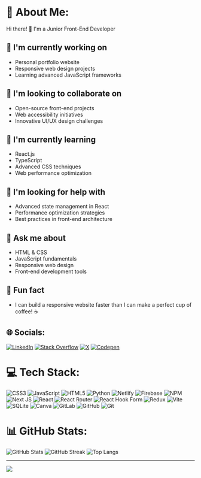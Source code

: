 # 💫 About Me:
Hi there! 👋 I'm a Junior Front-End Developer

## 🚀 I'm currently working on
- Personal portfolio website
- Responsive web design projects
- Learning advanced JavaScript frameworks

## 🤝 I'm looking to collaborate on
- Open-source front-end projects
- Web accessibility initiatives
- Innovative UI/UX design challenges

## 🌱 I'm currently learning
- React.js
- TypeScript
- Advanced CSS techniques
- Web performance optimization

## 🤔 I'm looking for help with
- Advanced state management in React
- Performance optimization strategies
- Best practices in front-end architecture

## 💬 Ask me about
- HTML & CSS
- JavaScript fundamentals
- Responsive web design
- Front-end development tools

## 🎉 Fun fact
- I can build a responsive website faster than I can make a perfect cup of coffee! ☕  

## 🌐 Socials:
[![LinkedIn](https://img.shields.io/badge/LinkedIn-%230077B5.svg?logo=linkedin&logoColor=white)](https://linkedin.com/in/parvin-shirinova) 
[![Stack Overflow](https://img.shields.io/badge/-Stackoverflow-FE7A16?logo=stack-overflow&logoColor=white)](https://stackoverflow.com/users/26446402) 
[![X](https://img.shields.io/badge/X-black.svg?logo=X&logoColor=white)](https://x.com/parvin_sirinova) 
[![Codepen](https://img.shields.io/badge/Codepen-000000?style=for-the-badge&logo=codepen&logoColor=white)](https://codepen.io/pervinsirinova2) 

# 💻 Tech Stack:
![CSS3](https://img.shields.io/badge/css3-%231572B6.svg?style=for-the-badge&logo=css3&logoColor=white) 
![JavaScript](https://img.shields.io/badge/javascript-%23323330.svg?style=for-the-badge&logo=javascript&logoColor=%23F7DF1E) 
![HTML5](https://img.shields.io/badge/html5-%23E34F26.svg?style=for-the-badge&logo=html5&logoColor=white) 
![Python](https://img.shields.io/badge/python-3670A0?style=for-the-badge&logo=python&logoColor=ffdd54) 
![Netlify](https://img.shields.io/badge/netlify-%23000000.svg?style=for-the-badge&logo=netlify&logoColor=#00C7B7) 
![Firebase](https://img.shields.io/badge/firebase-%23039BE5.svg?style=for-the-badge&logo=firebase) 
![NPM](https://img.shields.io/badge/NPM-%23CB3837.svg?style=for-the-badge&logo=npm&logoColor=white) 
![Next JS](https://img.shields.io/badge/Next-black?style=for-the-badge&logo=next.js&logoColor=white) 
![React](https://img.shields.io/badge/react-%2320232a.svg?style=for-the-badge&logo=react&logoColor=%2361DAFB) 
![React Router](https://img.shields.io/badge/React_Router-CA4245?style=for-the-badge&logo=react-router&logoColor=white) 
![React Hook Form](https://img.shields.io/badge/React%20Hook%20Form-%23EC5990.svg?style=for-the-badge&logo=reacthookform&logoColor=white) 
![Redux](https://img.shields.io/badge/redux-%23593d88.svg?style=for-the-badge&logo=redux&logoColor=white) 
![Vite](https://img.shields.io/badge/vite-%23646CFF.svg?style=for-the-badge&logo=vite&logoColor=white) 
![SQLite](https://img.shields.io/badge/sqlite-%2307405e.svg?style=for-the-badge&logo=sqlite&logoColor=white) 
![Canva](https://img.shields.io/badge/Canva-%2300C4CC.svg?style=for-the-badge&logo=Canva&logoColor=white) 
![GitLab](https://img.shields.io/badge/gitlab-%23181717.svg?style=for-the-badge&logo=gitlab&logoColor=white) 
![GitHub](https://img.shields.io/badge/github-%23121011.svg?style=for-the-badge&logo=github&logoColor=white) 
![Git](https://img.shields.io/badge/git-%23F05033.svg?style=for-the-badge&logo=git&logoColor=white)

# 📊 GitHub Stats:
![GitHub Stats](https://github-readme-stats.vercel.app/api?username=pervinsirinova&theme=dark&hide_border=false&include_all_commits=false&count_private=false)
![GitHub Streak](https://github-readme-streak-stats.herokuapp.com/?user=pervinsirinova&theme=dark&hide_border=false)
![Top Langs](https://github-readme-stats.vercel.app/api/top-langs/?username=pervinsirinova&theme=dark&hide_border=false&include_all_commits=false&count_private=false&layout=compact)

---
[![](https://visitcount.itsvg.in/api?id=pervinsirinova&icon=0&color=0)](https://visitcount.itsvg.in)

